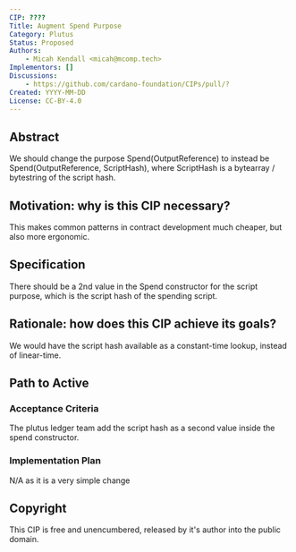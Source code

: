 ```yaml
---
CIP: ????
Title: Augment Spend Purpose
Category: Plutus
Status: Proposed
Authors:
    - Micah Kendall <micah@mcomp.tech>
Implementors: []
Discussions:
    - https://github.com/cardano-foundation/CIPs/pull/?
Created: YYYY-MM-DD
License: CC-BY-4.0
---
```


## Abstract
<!-- A short (\~200 word) description of the proposed solution and the technical issue being addressed. -->

We should change the purpose Spend(OutputReference) to instead be Spend(OutputReference, ScriptHash), where ScriptHash is a bytearray / bytestring of the script hash.

## Motivation: why is this CIP necessary?
This makes common patterns in contract development much cheaper, but also more ergonomic.

## Specification
There should be a 2nd value in the Spend constructor for the script purpose, which is the script hash of the spending script.

## Rationale: how does this CIP achieve its goals?
We would have the script hash available as a constant-time lookup, instead of linear-time.

## Path to Active

### Acceptance Criteria
The plutus ledger team add the script hash as a second value inside the spend constructor.

### Implementation Plan
N/A as it is a very simple change

## Copyright

This CIP is free and unencumbered, released by it's author into the public domain.